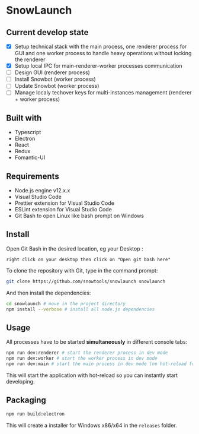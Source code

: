 # SnowLaunch

## Current develop state

-   [x] Setup technical stack with the main process, one renderer process for GUI and one worker process to handle heavy operations without locking the renderer
-   [x] Setup local IPC for main-renderer-worker processes communication
-   [ ] Design GUI (renderer process)
-   [ ] Install Snowbot (worker process)
-   [ ] Update Snowbot (worker process)
-   [ ] Manage localy techover keys for multi-instances management (renderer + worker process)

## Built with

-   Typescript
-   Electron
-   React
-   Redux
-   Fomantic-UI

## Requirements

-   Node.js engine v12.x.x
-   Visual Studio Code
-   Prettier extension for Visual Studio Code
-   ESLint extension for Visual Studio Code
-   Git Bash to open Linux like bash prompt on Windows

## Install

Open Git Bash in the desired location, eg your Desktop :

```
right click on your desktop then click on "Open git bash here"
```

To clone the repository with Git, type in the command prompt:

```bash
git clone https://github.com/snowtools/snowlaunch snowlaunch
```

And then install the dependencies:

```bash
cd snowlaunch # move in the project directory
npm install --verbose # install all node.js dependencies
```

## Usage

All processes have to be started **simultaneously** in different console tabs:

```bash
npm run dev:renderer # start the renderer process in dev mode
npm run dev:worker # start the worker process in dev mode
npm run dev:main # start the main process in dev mode (no hot-reload for main process)
```

This will start the application with hot-reload so you can instantly start developing.

## Packaging

```bash
npm run build:electron
```

This will create a installer for Windows x86/x64 in the `releases` folder.
